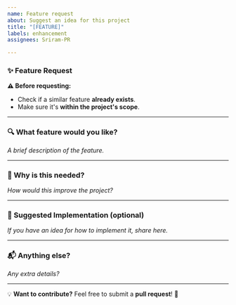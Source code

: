 ```yaml
---
name: Feature request
about: Suggest an idea for this project
title: "[FEATURE]"
labels: enhancement
assignees: Sriram-PR

---
```


### **✨ Feature Request**  

**⚠️ Before requesting:**  
- Check if a similar feature **already exists**.  
- Make sure it's **within the project's scope**.  

---

### **🔍 What feature would you like?**  
_A brief description of the feature._  

---

### **🤔 Why is this needed?**  
_How would this improve the project?_  

---

### **📌 Suggested Implementation (optional)**  
_If you have an idea for how to implement it, share here._  

---

### **📬 Anything else?**  
_Any extra details?_  

---

💡 **Want to contribute?** Feel free to submit a **pull request**! 🚀

